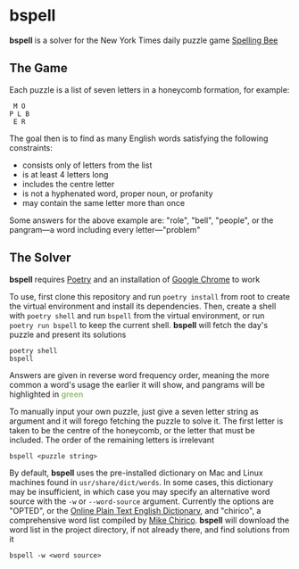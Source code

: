 # bspell

**bspell** is a solver for the New York Times daily puzzle game [Spelling Bee](https://www.nytimes.com/puzzles/spelling-bee)

## The Game

Each puzzle is a list of seven letters in a honeycomb formation, for example:

```
 M O
P L B
 E R
```

The goal then is to find as many English words satisfying the following constraints:

- consists only of letters from the list
- is at least 4 letters long
- includes the centre letter
- is not a hyphenated word, proper noun, or profanity
- may contain the same letter more than once

Some answers for the above example are: "role", "bell", "people", or the pangram—a word including every letter—"problem"

## The Solver

**bspell** requires [Poetry](https://python-poetry.org/) and an installation of [Google Chrome](https://www.google.co.uk/chrome/) to work

To use, first clone this repository and run `poetry install` from root to create the virtual environment and install its dependencies. Then, create a shell with `poetry shell` and run `bspell` from the virtual environment, or run `poetry run bspell` to keep the current shell. **bspell** will fetch the day's puzzle and present its solutions

```
poetry shell
bspell
```

Answers are given in reverse word frequency order, meaning the more common a word's usage the earlier it will show, and pangrams will be highlighted in <span style="color:#98C379">**green**</span>

To manually input your own puzzle, just give a seven letter string as argument and it will forego fetching the puzzle to solve it. The first letter is taken to be the centre of the honeycomb, or the letter that must be included. The order of the remaining letters is irrelevant

```
bspell <puzzle string>
```

By default, **bspell** uses the pre-installed dictionary on Mac and Linux machines found in `usr/share/dict/words`. In some cases, this dictionary may be insufficient, in which case you may specify an alternative word source with the `-w` or `--word-source` argument. Currently the options are "OPTED", or the [Online Plain Text English Dictionary](https://www.mso.anu.edu.au/~ralph/OPTED/), and "chirico", a comprehensive word list compiled by [Mike Chirico](https://sourceforge.net/projects/souptonuts/files/souptonuts/dictionary/linuxwords.1.tar.gz/download). **bspell** will download the word list in the project directory, if not already there, and find solutions from it

```
bspell -w <word source>
```
